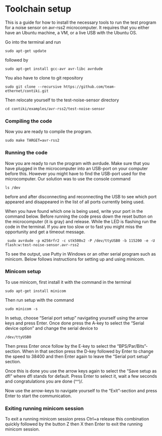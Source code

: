 # Toolchain setup

This is a guide for how to install the necessary tools to run the test program for a noise sensor on avr-rss2 microcomputer.
It requires that you either have an Ubuntu machine, a VM, or a live USB with the Ubuntu OS.


Go into the terminal and run 

```
sudo apt-get update 
```

followed by

```
sudo apt-get install gcc-avr avr-libc avrdude 
```

You also have to clone to git repository

```
sudo git clone --recursive https://github.com/team-ethernet/contiki.git 
```

Then relocate yourself to the test-noise-sensor directory

```
cd contiki/examples/avr-rss2/test-noise-sensor 
```

### Compiling the code
Now you are ready to compile the program.

```
sudo make TARGET=avr-rss2 
```

### Running the code
Now you are ready to run the program with avrdude. Make sure that you have plugged in the microcomputer into an USB-port
on your computer before this. However you might have to find the USB-port used for the microcomputer. 
Our solution was to use the console command 

```
ls /dev
```

before and after disconnecting and reconnecting the USB to see which port appeared and disappeared in the list of all 
ports currently being used. 

When you have found which one is being used, write your port in the command below. 
Before running the code press down the reset button on the microcomputer (it is gray) and release. While the LED 
is flashing run the code in the terminal. If you are too slow or to fast you might miss the opportunity and get a 
timeout message.

```
 sudo avrdude -p m256rfr2 -c stk500v2 -P /dev/ttyUSB0 -b 115200 -e -U flash:w:test-noise-sensor.avr-rss2
```

To see the output, use Putty in Windows or an other serial program such as minicom. Below follows instructions for 
setting up and using minicom.

### Minicom setup 
To use minicom, first install it with the command in the terminal

```
sudo apt-get install minicom
```

Then run setup with the command

```
sudo minicom -s
```

In setup, choose “Serial port setup” navigating yourself using the arrow keys and press Enter.
Once done press the A-key to select the “Serial device option” and change the serial device to

```
/dev/ttyUSB0
```

Then press Enter once follow by the E-key to select the “BPS/Par/Bits”-section. When in that section press the 
D-key followed by Enter to change the speed to 38400 and then Enter again to leave the “Serial port setup” section. 

Once this is done you use the arrow keys again to select the “Save setup as dfl” where dfl stands for default. 
Press Enter to select it, wait a few seconds and congratulations you are done \(^^)/. 

Now use the arrow-keys to navigate yourself to the “Exit”-section and press Enter to start the communication. 

### Exiting running minicom session
To exit a running minicom session press Ctrl+a release this combination quickly followed by the button Z then X 
then Enter to exit the running minicom session. 


	
	
	
